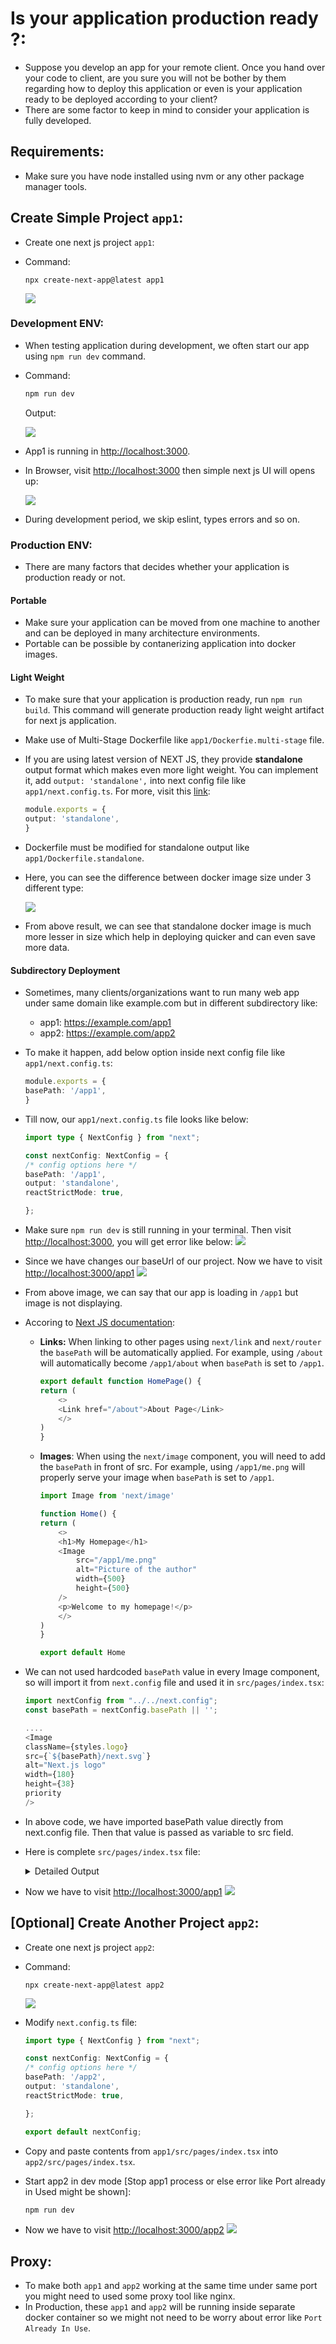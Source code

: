 # Is your application production ready ?:
- Suppose you develop an app for your remote client. Once you hand over your code to client, are you sure you will not be bother by them regarding  how to deploy this application or even is your application ready to be deployed according to your client? 
- There are some factor to keep in mind to consider your application is fully developed.

## Requirements:
- Make sure you have node installed using nvm or any other package manager tools.

## Create Simple Project `app1`:
- Create one next js project `app1`:
- Command: 
    ```
    npx create-next-app@latest app1
    ```

    <img src="Assets/app1-project-create.png">

### Development ENV:
- When testing application during development, we often start our app using `npm run dev` command.
- Command:
    ```ts
    npm run dev
    ```

    Output:

    <img src="Assets/dev-env.png">

- App1 is running in [http://localhost:3000](http://localhost:3000).

- In Browser, visit [http://localhost:3000](http://localhost:3000) then simple next js UI will opens up:

    <img src="Assets/dev-env-ui.png">

- During development period, we skip eslint, types errors and so on.

### Production ENV:
- There are many factors that decides whether your application is production ready or not.

#### Portable
- Make sure your application can be moved from one machine to another and can be deployed in many architecture environments.
- Portable can be possible by contanerizing application into docker images. 

#### Light Weight 
- To make sure that your application is production ready, run `npm run build`. This command will generate production ready light weight artifact for next js application.
- Make use of Multi-Stage Dockerfile like `app1/Dockerfie.multi-stage` file.
- If you are using latest version of NEXT JS, they provide **standalone** output format which makes even more light weight. You can implement it, add `output: 'standalone',` into next config file like `app1/next.config.ts`. For more, visit this [link](https://nextjs.org/docs/pages/api-reference/config/next-config-js/output):
    ```ts
    module.exports = {
    output: 'standalone',
    }
    ```
- Dockerfile must be modified for standalone output like `app1/Dockerfile.standalone`.
- Here, you can see the difference between docker image size under 3 different type:

    <img src="Assets/docker-images-comparision.png">

- From above result, we can see that standalone docker image is much more lesser in size which help in deploying quicker and can even save more data.

#### Subdirectory Deployment 
- Sometimes, many clients/organizations want to run many web app under same domain like example.com but in different subdirectory like:
    - app1: https://example.com/app1
    - app2: https://example.com/app2

- To make it happen, add below option inside next config file like `app1/next.config.ts`:
    ```ts
    module.exports = {
    basePath: '/app1',
    }
    ```

- Till now, our `app1/next.config.ts` file looks like below:
    ```ts
    import type { NextConfig } from "next";

    const nextConfig: NextConfig = {
    /* config options here */
    basePath: '/app1',
    output: 'standalone',
    reactStrictMode: true,

    };

- Make sure `npm run dev` is still running in your terminal. Then visit [http://localhost:3000](http://localhost:3000), you will get error like below:
    <img src="Assets/app1-ui-basepath-error.png">

- Since we have changes our baseUrl of our project. Now we have to visit [http://localhost:3000/app1](http://localhost:3000/app1)
    <img src="Assets/dev-path-app1.png">

- From above image, we can say that our app is loading in `/app1` but image is not displaying.

- Accoring to [Next JS documentation](https://nextjs.org/docs/app/api-reference/config/next-config-js/basePath):
    - **Links:** When linking to other pages using `next/link` and `next/router` the `basePath` will be automatically applied. For example, using `/about` will automatically become `/app1/about` when `basePath` is set to `/app1`.
        ```ts
        export default function HomePage() {
        return (
            <>
            <Link href="/about">About Page</Link>
            </>
        )
        }
        ```

    - **Images**: When using the `next/image` component, you will need to add the `basePath` in front of src. For example, using `/app1/me.png` will properly serve your image when `basePath` is set to `/app1`.
        ```ts
        import Image from 'next/image'
        
        function Home() {
        return (
            <>
            <h1>My Homepage</h1>
            <Image
                src="/app1/me.png"
                alt="Picture of the author"
                width={500}
                height={500}
            />
            <p>Welcome to my homepage!</p>
            </>
        )
        }
        
        export default Home
        ```

- We can not used hardcoded `basePath` value in every Image component, so will import it from `next.config` file and used it in `src/pages/index.tsx`:
    ```ts
    import nextConfig from "../../next.config";
    const basePath = nextConfig.basePath || '';

    ....
    <Image
    className={styles.logo}
    src={`${basePath}/next.svg`}
    alt="Next.js logo"
    width={180}
    height={38}
    priority
    />
    ```
- In above code, we have imported basePath value directly from next.config file. Then that value is passed as variable to src field.
- Here is complete `src/pages/index.tsx` file:
    <details><summary> Detailed Output </summary><blockquote>

    ~~~ts
    import Head from "next/head";
    import Image from "next/image";
    import { Geist, Geist_Mono } from "next/font/google";
    import styles from "@/styles/Home.module.css";

    import nextConfig from "../../next.config";
    const basePath = nextConfig.basePath || '';

    const geistSans = Geist({
    variable: "--font-geist-sans",
    subsets: ["latin"],
    });

    const geistMono = Geist_Mono({
    variable: "--font-geist-mono",
    subsets: ["latin"],
    });

    export default function Home() {
    return (
        <>
        <Head>
            <title>Create Next App</title>
            <meta name="description" content="Generated by create next app" />
            <meta name="viewport" content="width=device-width, initial-scale=1" />
            <link rel="icon" href={`${basePath}/favicon.ico`} />
        </Head>
        <div
            className={`${styles.page} ${geistSans.variable} ${geistMono.variable}`}
        >
            <main className={styles.main}>
            <Image
                className={styles.logo}
                src={`${basePath}/next.svg`}
                alt="Next.js logo"
                width={180}
                height={38}
                priority
            />
            <ol>
                <li>
                Get started by editing <code>src/pages/index.tsx</code>.
                </li>
                <li>Save and see your changes instantly.</li>
            </ol>

            <div className={styles.ctas}>
                <a
                className={styles.primary}
                href="https://vercel.com/new?utm_source=create-next-app&utm_medium=default-template&utm_campaign=create-next-app"
                target="_blank"
                rel="noopener noreferrer"
                >
                <Image
                    className={styles.logo}
                    src={`${basePath}/vercel.svg`}
                    alt="Vercel logomark"
                    width={20}
                    height={20}
                />
                Deploy now
                </a>
                <a
                href="https://nextjs.org/docs?utm_source=create-next-app&utm_medium=default-template&utm_campaign=create-next-app"
                target="_blank"
                rel="noopener noreferrer"
                className={styles.secondary}
                >
                Read our docs
                </a>
            </div>
            </main>
            <footer className={styles.footer}>
            <a
                href="https://nextjs.org/learn?utm_source=create-next-app&utm_medium=default-template&utm_campaign=create-next-app"
                target="_blank"
                rel="noopener noreferrer"
            >
                <Image
                aria-hidden
                src={`${basePath}/file.svg`}
                alt="File icon"
                width={16}
                height={16}
                />
                Learn
            </a>
            <a
                href="https://vercel.com/templates?framework=next.js&utm_source=create-next-app&utm_medium=default-template&utm_campaign=create-next-app"
                target="_blank"
                rel="noopener noreferrer"
            >
                <Image
                aria-hidden
                src={`${basePath}/window.svg`}
                alt="Window icon"
                width={16}
                height={16}
                />
                Examples
            </a>
            <a
                href="https://nextjs.org?utm_source=create-next-app&utm_medium=default-template&utm_campaign=create-next-app"
                target="_blank"
                rel="noopener noreferrer"
            >
                <Image
                aria-hidden
                src={`${basePath}/globe.svg`}
                alt="Globe icon"
                width={16}
                height={16}
                />
                Go to nextjs.org →
            </a>
            </footer>
        </div>
        </>
    );
    }
    ~~~

    </blockquote></details>

- Now we have to visit [http://localhost:3000/app1](http://localhost:3000/app1)
    <img src="Assets/app1-image-load.png">



## [Optional] Create Another Project `app2`:
- Create one next js project `app2`:
- Command: 
    ```
    npx create-next-app@latest app2
    ```

    <img src="Assets/app2-project-create.png">

- Modify `next.config.ts` file:
    ```ts
    import type { NextConfig } from "next";

    const nextConfig: NextConfig = {
    /* config options here */
    basePath: '/app2',
    output: 'standalone',
    reactStrictMode: true,

    };

    export default nextConfig;
    ```

- Copy and paste contents from `app1/src/pages/index.tsx` into `app2/src/pages/index.tsx`.
- Start app2 in dev mode [Stop app1 process or else error like Port already in Used might be shown]:
    ```ts
    npm run dev
    ```

- Now we have to visit [http://localhost:3000/app2](http://localhost:3000/app2)
    <img src="Assets/app2-image-load.png">


## Proxy:
- To make both `app1` and `app2` working at the same time under same port you might need to used some proxy tool like nginx.
- In Production, these `app1` and `app2` will be running inside separate docker container so we might not need to be worry about error like `Port Already In Use`.